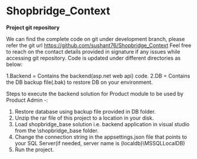 # Shopbridge_Context

**Project git repository**

We can find the complete code on git under development branch, please refer the git url https://github.com/sushant76/Shopbridge_Context Feel free to reach on the contact details provided in signature if any issues while accessing git repository. Code is updated under different directories as below:

1.Backend = Contains the backend(asp.net web api) code.
2.DB = Contains the DB backup file(.bak) to restore DB on your environment.

Steps to execute the backend solution for Product module to be used by Product Admin -:

1. Restore database using backup file provided in DB folder.
2.  Unzip the rar file of this project to a location in your disk.
3. Load shopbridge_base solution i.e. backend application in visual studio from the \shopbridge_base folder.
4. Change the connection string in the appsettings.json file that points to your SQL Server(if needed, server name is (localdb)\MSSQLLocalDB) 
5. Run the project.


